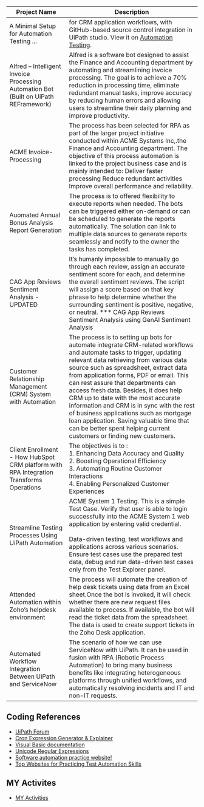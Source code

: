 | **Project Name** | **Description** |
| --- | --- |
| A Minimal Setup for Automation Testing ... | for CRM application workflows, with GitHub-based source control integration in UiPath studio. View it on <a href="https://github.com/bacdillon/UiPath-Automation/tree/main/Automation%20Testing">Automation Testing</a>. <!---![alt_text](https://github.com/bacdillon/AutomationTesting/blob/main/othhttps://github.com/bacdillon/UiPath-Automation/tree/main/Automation%20Testingers.png) --> |
| Alfred – Intelligent Invoice Processing Automation Bot (Built on UiPath REFramework) | Alfred is a software bot designed to assist the Finance and Accounting department by automating and streamlining invoice processing. The goal is to achieve a 70% reduction in processing time, eliminate redundant manual tasks, improve accuracy by reducing human errors and allowing users to streamline their daily planning and improve productivity.|
| ACME Invoice-Processing | The process has been selected for RPA as part of the larger project initiative conducted within ACME Systems Inc,.the Finance and Accounting department. The objective of this process automation is linked to the project business case and is mainly intended to: Deliver faster processing Reduce redundant activities Improve overall performance and reliability.|
|Auomated Annual Bonus Analysis Report Generation| The process is to offered flexibility to execute reports when needed. The bots can be triggered either on-demand or can be scheduled to generate the reports automatically. The solution can link to multiple data sources to generate reports seamlessly and notify to the owner the tasks has completed.  |
| CAG App Reviews Sentiment Analysis - UPDATED | It’s humanly impossible to manually go through each review, assign an accurate sentiment score for each, and determine the overall sentiment reviews. The script will assign a score based on that key phrase to help determine whether the surrounding sentiment is positive, negative, or neutral. *** CAG App Reviews Sentiment Analysis using GenAI Sentiment Analysis|
| Customer Relationship Management (CRM) System with Automation | The process is to setting up bots for automate integrate CRM-related workflows and automate tasks to trigger, updating relevant data retrieving from various data source such as spreadsheet, extract data from application forms, PDF or email. This can rest assure that departments can access fresh data. Besides, it does help CRM up to date with the most accurate information and CRM is in sync with the rest of business applications such as mortgage loan application. Saving valuable time that can be better spent helping current customers or finding new customers.|
| Client Enrollment - How HubSpot CRM platform with RPA Integration Transforms Operations | The objectives is to : <br> 1. Enhancing Data Accuracy and Quality <br> 2. Boosting Operational Efficiency <br> 3. Automating Routine Customer Interactions <br> 4. Enabling Personalized Customer Experiences <br> |
| Streamline Testing Processes Using UiPath Automation | ACME System 1 Testing. This is a simple Test Case. Verify that user is able to login successfully into the ACME System 1 web application by entering valid credential. <br><br> Data-driven testing, test workflows and applications across various scenarios. Ensure test cases use the prepared test data, debug and run data-driven test cases only from the Test Explorer panel. |
| Attended Automation within Zoho’s helpdesk environment| The process will automate the creation of help desk tickets using data from an Excel sheet.Once the bot is invoked, it will check whether there are new request files available to process. If available, the bot will read the ticket data from the spreadsheet. The data is used to create support tickets in the Zoho Desk application. |
| Automated Workflow Integration Between UiPath and ServiceNow | The scenario of how we can use ServiceNow with UiPath. It can be used in fusion with RPA (Robotic Process Automation) to bring many business benefits like integrating heterogeneous platforms through unified workflows, and automatically resolving incidents and IT and non-IT requests.|

## Coding References
- [UiPath Forum](https://forum.uipath.com/)
- [Cron Expression Generator & Explainer](https://www.freeformatter.com/cron-expression-generator-quartz.html)
- [Visual Basic documentation](https://learn.microsoft.com/en-us/dotnet/visual-basic/)
- [Unicode Regular Expressions](https://www.regular-expressions.info/unicode.html)
- [Software automation practice website!](https://practice-automation.com/)
- [Top Websites for Practicing Test Automation Skills](https://medium.com/@ayhanmet/top-websites-for-practicing-test-automation-skills-4f8cb1a27d14)

## MY Activites

- [MY Activities](https://github.com/bacdillon/MY-activities) <br><br>
<!---
[![IMAGE ALT TEXT HERE](https://github.com/bacdillon/MY-activities/blob/main/img/main%20page.jpg)](https://bacdillon.github.io/MY-activities/index.html)

- [x] #739
- [x] https://github.com/octo-org/octo-repo/issues/740
- [ ] Add delight to the experience when all tasks are complete :tada:
-->

